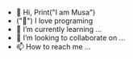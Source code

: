 - 👋 Hi, Print("I am Musa")
- ("🖤") I love programing
- 🌱 I’m currently learning ...
- 💞️ I’m looking to collaborate on ...
- 📫 How to reach me ...

<!---
musa-py/musa-py is a ✨ special ✨ repository because its `README.md` (this file) appears on your GitHub profile.
You can click the Preview link to take a look at your changes.
--->
